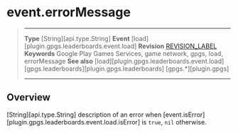 # event.errorMessage

> --------------------- ------------------------------------------------------------------------------------------
> __Type__              [String][api.type.String]
> __Event__             [load][plugin.gpgs.leaderboards.event.load]
> __Revision__          [REVISION_LABEL](REVISION_URL)
> __Keywords__          Google Play Games Services, game network, gpgs, load, errorMessage
> __See also__          [load][plugin.gpgs.leaderboards.event.load]
>						[gpgs.leaderboards][plugin.gpgs.leaderboards]
>                       [gpgs.*][plugin.gpgs]
> --------------------- ------------------------------------------------------------------------------------------

## Overview

[String][api.type.String] description of an error when [event.isError][plugin.gpgs.leaderboards.event.load.isError] is `true`, `nil` otherwise.